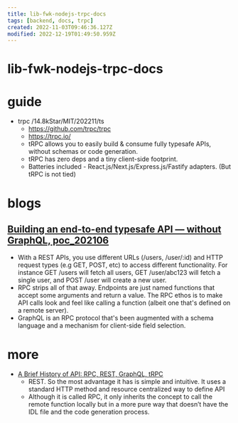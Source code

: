 ```yaml
---
title: lib-fwk-nodejs-trpc-docs
tags: [backend, docs, trpc]
created: 2022-11-03T09:46:36.127Z
modified: 2022-12-19T01:49:50.959Z
---
```


# lib-fwk-nodejs-trpc-docs

# guide
- trpc /14.8kStar/MIT/202211/ts
  - https://github.com/trpc/trpc
  - https://trpc.io/
  - tRPC allows you to easily build & consume fully typesafe APIs, without schemas or code generation.
  - tRPC has zero deps and a tiny client-side footprint.
  - Batteries included - React.js/Next.js/Express.js/Fastify adapters. (But tRPC is not tied)
# blogs

## [Building an end-to-end typesafe API — without GraphQL, poc_202106](https://colinhacks.com/essays/painless-typesafety)

- With a REST APIs, you use different URLs (/users, /user/:id) and HTTP request types (e.g GET, POST, etc) to access different functionality. For instance GET /users will fetch all users, GET /user/abc123 will fetch a single user, and POST /user will create a new user.
- RPC strips all of that away. Endpoints are just named functions that accept some arguments and return a value. The RPC ethos is to make API calls look and feel like calling a function (albeit one that's defined on a remote server).
- GraphQL is an RPC protocol that's been augmented with a schema language and a mechanism for client-side field selection.
# more
- [A Brief History of API: RPC, REST, GraphQL, tRPC](https://dev.to/zenstack/a-brief-history-of-api-rpc-rest-graphql-trpc-fme)
  - REST. So the most advantage it has is simple and intuitive. It uses a standard HTTP method and resource centralized way to define API 
  - Although it is called RPC, it only inherits the concept to call the remote function locally but in a more pure way that doesn’t have the IDL file and the code generation process.
